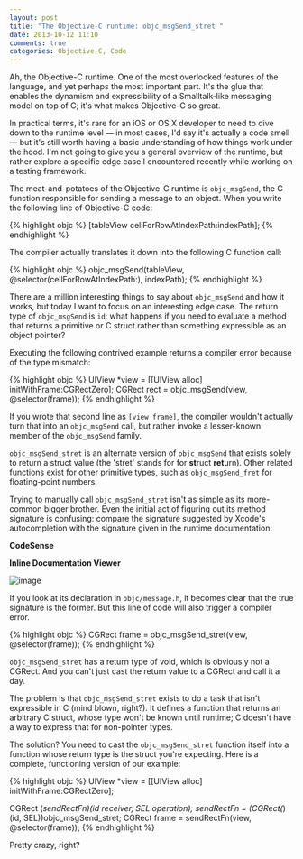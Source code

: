 ```yaml
---
layout: post
title: "The Objective-C runtime: objc_msgSend_stret "
date: 2013-10-12 11:10
comments: true
categories: Objective-C, Code
---
```


Ah, the Objective-C runtime. One of the most overlooked features of the language, and yet perhaps the most important part. It's the glue that enables the dynamism and expressibility of a Smalltalk-like messaging model on top of C; it's what makes Objective-C so great.

In practical terms, it's rare for an iOS or OS X developer to need to dive down to the runtime level — in most cases, I'd say it's actually a code smell — but it's still worth having a basic understanding of how things work under the hood. I'm not going to give you a general overview of the runtime, but rather explore a specific edge case I encountered recently while working on a testing framework.

The meat-and-potatoes of the Objective-C runtime is `objc_msgSend`, the C function responsible for sending a message to an object. When you write the following line of Objective-C code:

{% highlight objc %}
[tableView cellForRowAtIndexPath:indexPath];
{% endhighlight %}

The compiler actually translates it down into the following C function call:

{% highlight objc %}
objc_msgSend(tableView, @selector(cellForRowAtIndexPath:), indexPath);
{% endhighlight %}

There are a million interesting things to say about `objc_msgSend` and how it works, but today I want to focus on an interesting edge case. The return type of `objc_msgSend` is `id`: what happens if you need to evaluate a method that returns a primitive or C struct rather than something expressible as an object pointer?

Executing the following contrived example returns a compiler error because of the type mismatch:

{% highlight objc %}
UIView *view = [[UIView alloc] initWithFrame:CGRectZero];
CGRect rect = objc_msgSend(view, @selector(frame));
{% endhighlight %}

If you wrote that second line as `[view frame]`, the compiler wouldn't actually turn that into an `objc_msgSend` call, but rather invoke a lesser-known member of the `objc_msgSend` family.

`objc_msgSend_stret` is an alternate version of `objc_msgSend` that exists solely to return a struct value (the 'stret' stands for for **st**ruct **ret**urn). Other related functions exist for other primitive types, such as `objc_msgSend_fret` for floating-point numbers.

Trying to manually call `objc_msgSend_stret` isn't as simple as its more-common bigger brother. Even the initial act of figuring out its method signature is confusing: compare the signature suggested by Xcode's autocompletion with the signature given in the runtime documentation:

**CodeSense**



**Inline Documentation Viewer**

![image](http://cl.ly/image/0f3q1Y1y0D3W/Screen%20Shot%202013-10-12%20at%2024.42.18%20.png)

If you look at its declaration in `objc/message.h`, it becomes clear that the true signature is the former. But this line of code will also trigger a compiler error.

{% highlight objc %}
CGRect frame = objc_msgSend_stret(view, @selector(frame));
{% endhighlight %}

`objc_msgSend_stret` has a return type of void, which is obviously not a CGRect. And you can't just cast the return value to a CGRect and call it a day.

The problem is that `objc_msgSend_stret` exists to do a task that isn't expressible in C (mind blown, right?). It defines a function that returns an arbitrary C struct, whose type won't be known until runtime; C doesn't have a way to express that for non-pointer types.

The solution? You need to cast the `objc_msgSend_stret` function itself into a function whose return type is the struct you're expecting. Here is a complete, functioning version of our example:

{% highlight objc %}
UIView *view = [[UIView alloc] initWithFrame:CGRectZero];

CGRect (*sendRectFn)(id receiver, SEL operation);
sendRectFn = (CGRect(*)(id, SEL))objc_msgSend_stret;
CGRect frame = sendRectFn(view, @selector(frame));
{% endhighlight %}


Pretty crazy, right?
